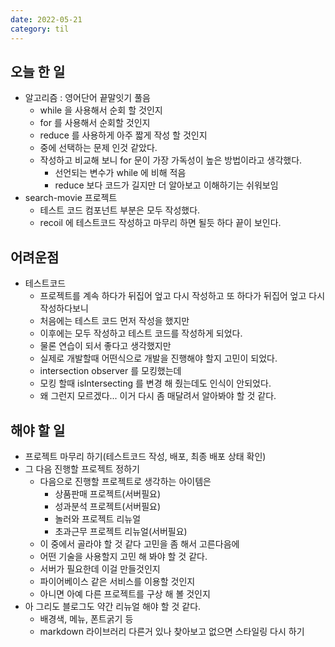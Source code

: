 ```yaml
---
date: 2022-05-21
category: til
---
```


## 오늘 한 일

- 알고리즘 : 영어단어 끝말잇기 풀음
  - while 을 사용해서 순회 할 것인지
  - for 를 사용해서 순회할 것인지
  - reduce 를 사용하게 아주 짧게 작성 할 것인지
  - 중에 선택하는 문제 인것 같았다.
  - 작성하고 비교해 보니 for 문이 가장 가독성이 높은 방법이라고 생각했다.
    - 선언되는 변수가 while 에 비해 적음
    - reduce 보다 코드가 길지만 더 알아보고 이해하기는 쉬워보임
- search-movie 프로젝트
  - 테스트 코드 컴포넌트 부분은 모두 작성했다.
  - recoil 에 테스트코드 작성하고 마무리 하면 될듯 하다 끝이 보인다.

## 어려운점

- 테스트코드
  - 프로젝트를 계속 하다가 뒤집어 엎고 다시 작성하고 또 하다가 뒤집어 엎고 다시 작성하다보니
  - 처음에는 테스트 코드 먼저 작성을 했지만
  - 이후에는 모두 작성하고 테스트 코드를 작성하게 되었다.
  - 물론 연습이 되서 좋다고 생각했지만
  - 실제로 개발할때 어떤식으로 개발을 진행해야 할지 고민이 되었다.
  - intersection observer 를 모킹했는데
  - 모킹 할때 isIntersecting 를 변경 해 줬는데도 인식이 안되었다.
  - 왜 그런지 모르겠다... 이거 다시 좀 매달려서 알아봐야 할 것 같다.

## 해야 할 일

- 프로젝트 마무리 하기(테스트코드 작성, 배포, 최종 배포 상태 확인)
- 그 다음 진행할 프로젝트 정하기
  - 다음으로 진행할 프로젝트로 생각하는 아이템은
    - 상품판매 프로젝트(서버필요)
    - 성과분석 프로젝트(서버필요)
    - 놀러와 프로젝트 리뉴얼
    - 초과근무 프로젝트 리뉴얼(서버필요)
  - 이 중에서 골라야 할 것 같다 고민을 좀 해서 고른다음에
  - 어떤 기술을 사용할지 고민 해 봐야 할 것 같다.
  - 서버가 필요한데 이걸 만들것인지
  - 파이어베이스 같은 서비스를 이용할 것인지
  - 아니면 아예 다른 프로젝트를 구상 해 볼 것인지
- 아 그리도 블로그도 약간 리뉴얼 해야 할 것 같다.
  - 배경색, 메뉴, 폰트굵기 등
  - markdown 라이브러리 다른거 있나 찾아보고 없으면 스타일링 다시 하기
